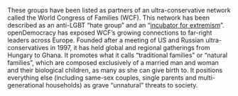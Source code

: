 These groups have been listed as partners of an ultra-conservative network called the World Congress of Families (WCF). This network has been described as an anti-LGBT “hate group” and an “[incubator for extremism](https://www.opendemocracy.net/en/5050/revealed-dozens-of-european-politicians-linked-to-us-incubator-for-extremism/)”. openDemocracy has exposed WCF’s growing connections to far-right leaders across Europe. Founded after a meeting of US and Russian ultra-conservatives in 1997, it has held global and regional gatherings from Hungary to Ghana. It promotes what it calls “traditional families” or “natural families”, which are composed exclusively of a married man and woman and their biological children, as many as she can give birth to. It positions everything else (including same-sex couples, single parents and multi-generational households) as grave “unnatural” threats to society. 


